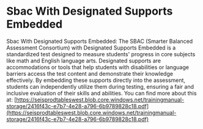 # Sbac With Designated Supports Embedded
Sbac With Designated Supports Embedded: The SBAC (Smarter Balanced Assessment Consortium) with Designated Supports Embedded is a standardized test designed to measure students' progress in core subjects like math and English language arts. Designated supports are accommodations or tools that help students with disabilities or language barriers access the test content and demonstrate their knowledge effectively. By embedding these supports directly into the assessment, students can independently utilize them during testing, ensuring a fair and inclusive evaluation of their skills and abilities.
You can find more about this at: [https://seisprodtableswest.blob.core.windows.net/trainingmanual-storage/2416f43c-e7b7-4e28-a796-6b9789828c18.pdf](https://seisprodtableswest.blob.core.windows.net/trainingmanual-storage/2416f43c-e7b7-4e28-a796-6b9789828c18.pdf)